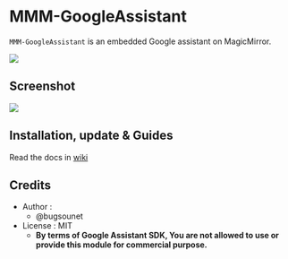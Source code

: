 # MMM-GoogleAssistant


`MMM-GoogleAssistant` is an embedded Google assistant on MagicMirror.

![](https://github.com/bugsounet/MMM-GoogleAssistant/blob/dev/resources/GA_Big.png)

## Screenshot

![](https://github.com/bugsounet/MMM-GoogleAssistant/blob/dev/resources/previewFS.jpg)

## Installation, update & Guides
Read the docs in [wiki](https://wiki.bugsounet.fr/MMM-GoogleAssistant)<br>

## Credits
- Author :
  - @bugsounet
- License : MIT
  - **By terms of Google Assistant SDK, You are not allowed to use or provide this module for commercial purpose.**
